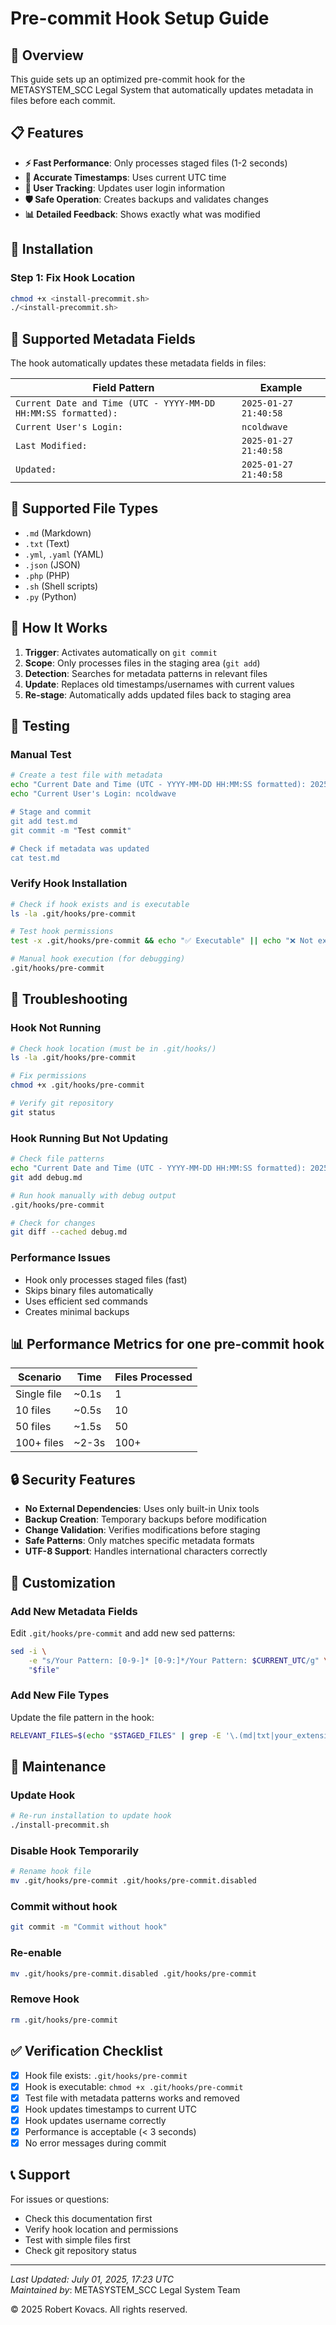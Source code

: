 # Pre-commit Hook Setup Guide

## 🎯 Overview

This guide sets up an optimized pre-commit hook for the METASYSTEM_SCC Legal System that automatically updates metadata in files before each commit.

## 📋 Features

* **⚡ Fast Performance**: Only processes staged files (1-2 seconds)
* **📅 Accurate Timestamps**: Uses current UTC time
* **👤 User Tracking**: Updates user login information
* **🛡️ Safe Operation**: Creates backups and validates changes
* **📊 Detailed Feedback**: Shows exactly what was modified

## 🔧 Installation

### Step 1: Fix Hook Location

```bash
chmod +x <install-precommit.sh>
./<install-precommit.sh>
```

## 📁 Supported Metadata Fields

The hook automatically updates these metadata fields in files:

| Field Pattern | Example |
|---------------|---------|
| `Current Date and Time (UTC - YYYY-MM-DD HH:MM:SS formatted):` | `2025-01-27 21:40:58` |
| `Current User's Login:` | `ncoldwave` |
| `Last Modified:` | `2025-01-27 21:40:58` |
| `Updated:` | `2025-01-27 21:40:58` |

## 📂 Supported File Types

* `.md` (Markdown)
* `.txt` (Text)
* `.yml`, `.yaml` (YAML)
* `.json` (JSON)
* `.php` (PHP)
* `.sh` (Shell scripts)
* `.py` (Python)

## 🎯 How It Works

1. **Trigger**: Activates automatically on `git commit`
2. **Scope**: Only processes files in the staging area (`git add`)
3. **Detection**: Searches for metadata patterns in relevant files
4. **Update**: Replaces old timestamps/usernames with current values
5. **Re-stage**: Automatically adds updated files back to staging area

## 🧪 Testing

### Manual Test

```bash
# Create a test file with metadata
echo "Current Date and Time (UTC - YYYY-MM-DD HH:MM:SS formatted): 2025-07-01 17:14:57" > test.md
echo "Current User's Login: ncoldwave

# Stage and commit
git add test.md
git commit -m "Test commit"

# Check if metadata was updated
cat test.md
```

### Verify Hook Installation

```bash
# Check if hook exists and is executable
ls -la .git/hooks/pre-commit

# Test hook permissions
test -x .git/hooks/pre-commit && echo "✅ Executable" || echo "❌ Not executable"

# Manual hook execution (for debugging)
.git/hooks/pre-commit
```

## 🚨 Troubleshooting

### Hook Not Running

```bash
# Check hook location (must be in .git/hooks/)
ls -la .git/hooks/pre-commit

# Fix permissions
chmod +x .git/hooks/pre-commit

# Verify git repository
git status
```

### Hook Running But Not Updating

```bash
# Check file patterns
echo "Current Date and Time (UTC - YYYY-MM-DD HH:MM:SS formatted): 2025-07-01 17:14:57" > debug.md
git add debug.md

# Run hook manually with debug output
.git/hooks/pre-commit

# Check for changes
git diff --cached debug.md
```

### Performance Issues

* Hook only processes staged files (fast)
* Skips binary files automatically
* Uses efficient sed commands
* Creates minimal backups

## 📊 Performance Metrics for one pre-commit hook

| Scenario | Time | Files Processed |
|----------|------|-----------------|
| Single file | ~0.1s | 1 |
| 10 files | ~0.5s | 10 |
| 50 files | ~1.5s | 50 |
| 100+ files | ~2-3s | 100+ |

## 🔒 Security Features

* **No External Dependencies**: Uses only built-in Unix tools
* **Backup Creation**: Temporary backups before modification
* **Change Validation**: Verifies modifications before staging
* **Safe Patterns**: Only matches specific metadata formats
* **UTF-8 Support**: Handles international characters correctly

## 📝 Customization

### Add New Metadata Fields

Edit `.git/hooks/pre-commit` and add new sed patterns:

```bash
sed -i \
    -e "s/Your Pattern: [0-9-]* [0-9:]*/Your Pattern: $CURRENT_UTC/g" \
    "$file"
```

### Add New File Types

Update the file pattern in the hook:

```bash
RELEVANT_FILES=$(echo "$STAGED_FILES" | grep -E '\.(md|txt|your_extension)$' || true)
```

## 🔄 Maintenance

### Update Hook

```bash
# Re-run installation to update hook
./install-precommit.sh
```

### Disable Hook Temporarily

```bash
# Rename hook file
mv .git/hooks/pre-commit .git/hooks/pre-commit.disabled
```

### Commit without hook

```bash
git commit -m "Commit without hook"
```

### Re-enable

```bash
mv .git/hooks/pre-commit.disabled .git/hooks/pre-commit
```

### Remove Hook

```bash
rm .git/hooks/pre-commit
```

## ✅ Verification Checklist

* [X] Hook file exists: `.git/hooks/pre-commit`
* [X] Hook is executable: `chmod +x .git/hooks/pre-commit`
* [X] Test file with metadata patterns works and removed
* [X] Hook updates timestamps to current UTC
* [X] Hook updates username correctly
* [X] Performance is acceptable (< 3 seconds)
* [X] No error messages during commit

## 📞 Support

For issues or questions:

* Check this documentation first
* Verify hook location and permissions
* Test with simple files first
* Check git repository status

---

*Last Updated: July 01, 2025, 17:23 UTC*  
*Maintained by*: METASYSTEM_SCC Legal System Team

© 2025 Robert Kovacs. All rights reserved.
